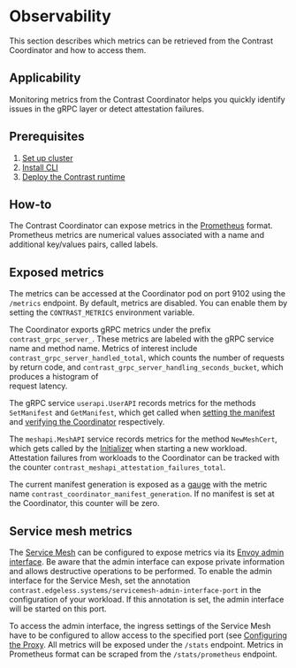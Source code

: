 # Observability

This section describes which metrics can be retrieved from the Contrast Coordinator and how to access them.

## Applicability

Monitoring metrics from the Contrast Coordinator helps you quickly identify issues in the gRPC layer or detect attestation failures.

## Prerequisites

1. [Set up cluster](./cluster-setup/aks.md)
2. [Install CLI](./install-cli.md)
3. [Deploy the Contrast runtime](./workload-deployment/runtime-deployment.md)

## How-to

The Contrast Coordinator can expose metrics in the
[Prometheus](https://prometheus.io/) format. Prometheus metrics
are numerical values associated with a name and additional key/values pairs,
called labels.

## Exposed metrics

The metrics can be accessed at the Coordinator pod on port 9102 using the `/metrics` endpoint.
By default, metrics are disabled. You can enable them by setting the `CONTRAST_METRICS`
environment variable.

The Coordinator exports gRPC metrics under the prefix `contrast_grpc_server_`.
These metrics are labeled with the gRPC service name and method name.
Metrics of interest include `contrast_grpc_server_handled_total`, which counts
the number of requests by return code, and
`contrast_grpc_server_handling_seconds_bucket`, which produces a histogram of\
request latency.

The gRPC service `userapi.UserAPI` records metrics for the methods
`SetManifest` and `GetManifest`, which get called when [setting the
manifest](./workload-deployment/set-manifest) and [verifying the
Coordinator](./workload-deployment/deployment-verification.md) respectively.

The `meshapi.MeshAPI` service records metrics for the method `NewMeshCert`, which
gets called by the [Initializer](../architecture/components/initializer.md) when starting a
new workload. Attestation failures from workloads to the Coordinator can be
tracked with the counter `contrast_meshapi_attestation_failures_total`.

The current manifest generation is exposed as a
[gauge](https://prometheus.io/docs/concepts/metric_types/#gauge) with the metric
name `contrast_coordinator_manifest_generation`. If no manifest is set at the
Coordinator, this counter will be zero.

## Service mesh metrics

The [Service Mesh](../architecture/components/service-mesh.md) can be configured to expose
metrics via its [Envoy admin
interface](https://www.envoyproxy.io/docs/envoy/latest/operations/admin). Be
aware that the admin interface can expose private information and allows
destructive operations to be performed. To enable the admin interface for the
Service Mesh, set the annotation
`contrast.edgeless.systems/servicemesh-admin-interface-port` in the configuration
of your workload. If this annotation is set, the admin interface will be started
on this port.

To access the admin interface, the ingress settings of the Service Mesh have to
be configured to allow access to the specified port (see [Configuring the
Proxy](../architecture/components/service-mesh.md#configuring-the-proxy). All metrics will be
exposed under the `/stats` endpoint. Metrics in Prometheus format can be scraped
from the `/stats/prometheus` endpoint.
